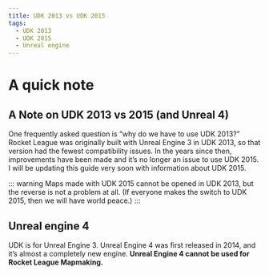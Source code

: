 ```yaml
---
title: UDK 2013 vs UDK 2015
tags:
  - UDK 2013
  - UDK 2015
  - Unreal engine
---
```

# A quick note

## A Note on UDK 2013 vs 2015 (and Unreal 4)

One frequently asked question is “why do we have to use UDK 2013?” Rocket League was originally built with Unreal Engine 3 in UDK 2013, so that version had the fewest compatibility issues. In the years since then, improvements have been made and it’s no longer an issue to use UDK 2015. I will be updating this guide very soon with information about UDK 2015.

::: warning
Maps made with UDK 2015 cannot be opened in UDK 2013, but the reverse is not a problem at all. (If everyone makes the switch to UDK 2015, then we will have world peace.)
:::

## Unreal engine 4

UDK is for Unreal Engine 3. Unreal Engine 4 was first released in 2014, and it’s almost a completely new engine. **Unreal Engine 4 cannot be used for Rocket League Mapmaking.**